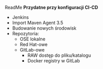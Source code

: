 ReadMe
**Przydatne przy konfiguracji CI-CD**

- Jenkins
- Import Maven Agent 3.5
- Budowanie nowych środowisk
- Repozytoria:
    - OSE lokalne
    - Red Hat-owe
    - GitLab-owe
        - RAW dostęp do pliku/katalogu
        - Docker registry w GitLab
